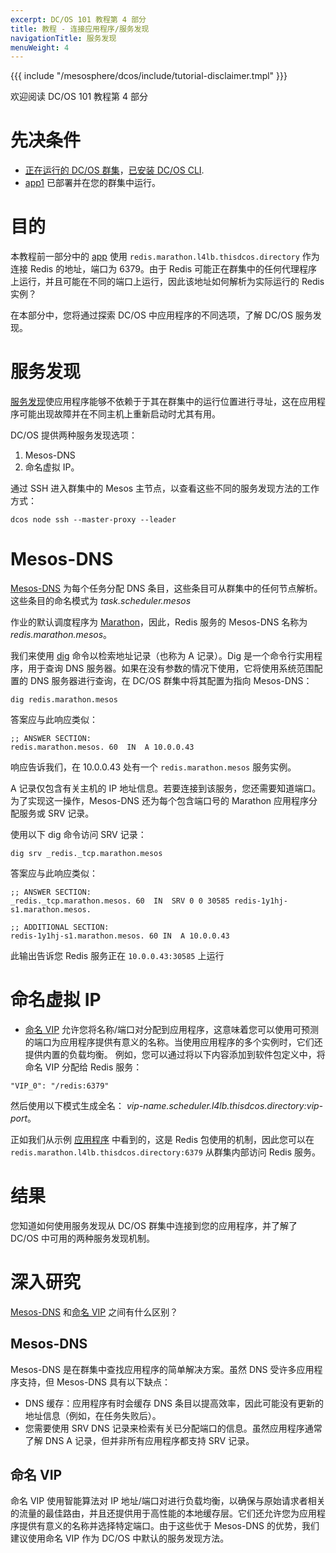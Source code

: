 ```yaml
---
excerpt: DC/OS 101 教程第 4 部分
title: 教程 - 连接应用程序/服务发现
navigationTitle: 服务发现
menuWeight: 4
---
```


{{{ include "/mesosphere/dcos/include/tutorial-disclaimer.tmpl" }}}

欢迎阅读 DC/OS 101 教程第 4 部分


# 先决条件
* [正在运行的 DC/OS 群集](/mesosphere/dcos/cn/2.1/tutorials/dcos-101/cli/)，[已安装 DC/OS CLI](/mesosphere/dcos/cn/2.1/tutorials/dcos-101/cli/).
* [app1](/mesosphere/dcos/cn/2.1/tutorials/dcos-101/app1/) 已部署并在您的群集中运行。


# 目的
本教程前一部分中的 [app](https://raw.githubusercontent.com/joerg84/dcos-101/master/app1/app1.py) 使用 `redis.marathon.l4lb.thisdcos.directory` 作为连接 Redis 的地址，端口为 6379。由于 Redis 可能正在群集中的任何代理程序上运行，并且可能在不同的端口上运行，因此该地址如何解析为实际运行的 Redis 实例？

在本部分中，您将通过探索 DC/OS 中应用程序的不同选项，了解 DC/OS 服务发现。

# 服务发现
  [服务发现](/mesosphere/dcos/cn/2.1/networking/)使应用程序能够不依赖于于其在群集中的运行位置进行寻址，这在应用程序可能出现故障并在不同主机上重新启动时尤其有用。

  DC/OS 提供两种服务发现选项：

  1. Mesos-DNS
  1. 命名虚拟 IP。


通过 SSH 进入群集中的 Mesos 主节点，以查看这些不同的服务发现方法的工作方式：

`dcos node ssh --master-proxy --leader`

# Mesos-DNS

  [Mesos-DNS](/mesosphere/dcos/cn/2.1/networking/DNS/mesos-dns/) 为每个任务分配 DNS 条目，这些条目可从群集中的任何节点解析。这些条目的命名模式为 *task.scheduler.mesos*

  作业的默认调度程序为 [Marathon](/mesosphere/dcos/cn/2.1/overview/architecture/components/#marathon)，因此，Redis 服务的 Mesos-DNS 名称为 *redis.marathon.mesos*。

  我们来使用 [dig](https://linux.die.net/man/1/dig) 命令以检索地址记录（也称为 A 记录）。Dig 是一个命令行实用程序，用于查询 DNS 服务器。如果在没有参数的情况下使用，它将使用系统范围配置的 DNS 服务器进行查询，在 DC/OS 群集中将其配置为指向 Mesos-DNS：

  `dig redis.marathon.mesos`

  答案应与此响应类似：

  ```
  ;; ANSWER SECTION:
  redis.marathon.mesos. 60  IN  A 10.0.0.43
  ```

  响应告诉我们，在 10.0.0.43 处有一个 `redis.marathon.mesos` 服务实例。

  A 记录仅包含有关主机的 IP 地址信息。若要连接到该服务，您还需要知道端口。为了实现这一操作，Mesos-DNS 还为每个包含端口号的 Marathon 应用程序分配服务或 SRV 记录。

  使用以下 dig 命令访问 SRV 记录：

  `dig srv _redis._tcp.marathon.mesos`

  答案应与此响应类似：

  ```
  ;; ANSWER SECTION:
  _redis._tcp.marathon.mesos. 60  IN  SRV 0 0 30585 redis-1y1hj-s1.marathon.mesos.

  ;; ADDITIONAL SECTION:
  redis-1y1hj-s1.marathon.mesos. 60 IN  A 10.0.0.43
  ```

  此输出告诉您 Redis 服务正在 `10.0.0.43:30585` 上运行

# 命名虚拟 IP

  * [命名 VIP](/mesosphere/dcos/cn/2.1/networking/load-balancing-vips/) 允许您将名称/端口对分配到应用程序，这意味着您可以使用可预测的端口为应用程序提供有意义的名称。当使用应用程序的多个实例时，它们还提供内置的负载均衡。
  例如，您可以通过将以下内容添加到软件包定义中，将命名 VIP 分配给 Redis 服务：

  ```
  "VIP_0": "/redis:6379"
  ```

  然后使用以下模式生成全名：
  *vip-name.scheduler.l4lb.thisdcos.directory:vip-port*。

  正如我们从示例 [应用程序](https://raw.githubusercontent.com/joerg84/dcos-101/master/app1/app1.py) 中看到的，这是 Redis 包使用的机制，因此您可以在 `redis.marathon.l4lb.thisdcos.directory:6379` 从群集内部访问 Redis 服务。

# 结果
您知道如何使用服务发现从 DC/OS 群集中连接到您的应用程序，并了解了 DC/OS 中可用的两种服务发现机制。

# 深入研究
[Mesos-DNS](#mesos-dns) 和[命名 VIP](#named-vips) 之间有什么区别？

## Mesos-DNS
Mesos-DNS 是在群集中查找应用程序的简单解决方案。虽然 DNS 受许多应用程序支持，但 Mesos-DNS 具有以下缺点：

  * DNS 缓存：应用程序有时会缓存 DNS 条目以提高效率，因此可能没有更新的地址信息（例如，在任务失败后）。
  * 您需要使用 SRV DNS 记录来检索有关已分配端口的信息。虽然应用程序通常了解 DNS A 记录，但并非所有应用程序都支持 SRV 记录。


## 命名 VIP
命名 VIP 使用智能算法对 IP 地址/端口对进行负载均衡，以确保与原始请求者相关的流量的最佳路由，并且还提供用于高性能的本地缓存层。它们还允许您为应用程序提供有意义的名称并选择特定端口。由于这些优于 Mesos-DNS 的优势，我们建议使用命名 VIP 作为 DC/OS 中默认的服务发现方法。
